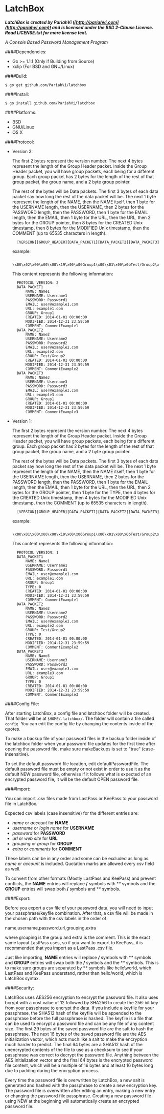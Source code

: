 # LatchBox

**_LatchBox is created by PariahVi ([http://pariahvi.com](http://pariahvi.com)) and is licensed under the BSD 2-Clause License.  Read LICENSE.txt for more license text._**

_A Console Based Password Management Program_

####Dependencies:

* Go >= 1.1.1 (Only if Building from Source)
* xclip (For BSD and GNU/Linux)

####Build:

    $ go get github.com/PariahVi/latchbox

####Install:

    $ go install github.com/PariahVi/latchbox

####Platforms:

* BSD
* GNU/Linux
* OS X

####Protocol:

* Version 2:

    The first 2 bytes represent the version number.  The next 4 bytes represent the length of the Group Header packet.  Inside the Group Header packet, you will have group packets, each being for a different group.  Each group packet has 2 bytes for the length of the rest of that group packet, the group name, and a 2 byte group pointer.

    The rest of the bytes will be Data packets.  The first 3 bytes of each data packet say how long the rest of the data packet will be.  The next 1 byte represent the length of the NAME, then the NAME itself, then 1 byte for the USERNAME length, then the USERNAME, then 2 bytes for the PASSWORD length, then the PASSWORD, then 1 byte for the EMAIL length, then the EMAIL, then 1 byte for the URL, then the URL, then 2 bytes for the GROUP pointer, then 8 bytes for the CREATED Unix timestamp, then 8 bytes for the MODIFIED Unix timestamp, then the COMMENT (up to 65535 characters in length).

        [VERSION][GROUP_HEADER][DATA_PACKET1][DATA_PACKET2][DATA_PACKET3]

    example:

        \x00\x02\x00\x00\x00\x19\x00\x06Group1\x00\x01\x00\x0bTest/Group2\x00\x02\x00\x00\x5d\x00\x05Name1\x00\x09Username1\x00\x09Password1\x11user@example1.com\x0cexample1.com\x00\x01\x00\x00\x00\x00\x52\xC3\x5A\x80\x00\x00\x00\x00\x54\xA4\x8D\xFFCommentExample1\x00\x00\x5d\x00\x05Name2\x00\x09Username2\x00\x09Password2\x11user@example2.com\x0cexample2.com\x00\x02\x00\x00\x00\x00\x52\xC3\x5A\x80\x00\x00\x00\x00\x54\xA4\x8D\xFFCommentExample2\x00\x00\x5d\x00\x05Name3\x00\x09Username3\x00\x09Password3\x11user@example3.com\x0cexample3.com\x00\x01\x00\x00\x00\x00\x52\xC3\x5A\x80\x00\x00\x00\x00\x54\xA4\x8D\xFFCommentExample3

    This content represents the following information:

        PROTOCOL VERSION: 2
        DATA_PACKET1
            NAME: Name1
            USERNAME: Username1
            PASSWORD: Password1
            EMAIL: user@example1.com
            URL: example1.com
            GROUP: Group1
            CREATED: 2014-01-01 00:00:00
            MODIFIED: 2014-12-31 23:59:59
            COMMENT: CommentExample1
        DATA_PACKET2
            NAME: Name2
            USERNAME: Username2
            PASSWORD: Password2
            EMAIL: user@example2.com
            URL: example2.com
            GROUP: Test/Group2
            CREATED: 2014-01-01 00:00:00
            MODIFIED: 2014-12-31 23:59:59
            COMMENT: CommentExample2
        DATA_PACKET3
            NAME: Name3
            USERNAME: Username3
            PASSWORD: Password3
            EMAIL: user@example3.com
            URL: example3.com
            GROUP: Group1
            CREATED: 2014-01-01 00:00:00
            MODIFIED: 2014-12-31 23:59:59
            COMMENT: CommentExample3

* Version 1:

    The first 2 bytes represent the version number.  The next 4 bytes represent the length of the Group Header packet.  Inside the Group Header packet, you will have group packets, each being for a different group.  Each group packet has 2 bytes for the length of the rest of that group packet, the group name, and a 2 byte group pointer.

    The rest of the bytes will be Data packets.  The first 3 bytes of each data packet say how long the rest of the data packet will be.  The next 1 byte represent the length of the NAME, then the NAME itself, then 1 byte for the USERNAME length, then the USERNAME, then 2 bytes for the PASSWORD length, then the PASSWORD, then 1 byte for the EMAIL length, then the EMAIL, then 1 byte for the URL, then the URL, then 2 bytes for the GROUP pointer, then 1 byte for the TYPE, then 4 bytes for the CREATED Unix timestamp, then 4 bytes for the MODIFIED Unix timestamp, then the COMMENT (up to 65535 characters in length).

        [VERSION][GROUP_HEADER][DATA_PACKET1][DATA_PACKET2][DATA_PACKET3]

    example:

        \x00\x01\x00\x00\x00\x19\x00\x06Group1\x00\x01\x00\x0bTest/Group2\x00\x02\x00\x00\x56\x00\x05Name1\x00\x09Username1\x00\x09Password1\x11user@example1.com\x0cexample1.com\x00\x01\x00\x52\xC3\x5A\x80\x54\xA4\x8D\xFFCommentExample1\x00\x00\x56\x00\x05Name2\x00\x09Username2\x00\x09Password2\x11user@example2.com\x0cexample2.com\x00\x02\x00\x52\xC3\x5A\x80\x54\xA4\x8D\xFFCommentExample2\x00\x00\x56\x00\x05Name3\x00\x09Username3\x00\x09Password3\x11user@example3.com\x0cexample3.com\x00\x01\x00\x52\xC3\x5A\x80\x54\xA4\x8D\xFFCommentExample3

    This content represents the following information:

        PROTOCOL VERSION: 1
        DATA_PACKET1
            NAME: Name1
            USERNAME: Username1
            PASSWORD: Password1
            EMAIL: user@example1.com
            URL: example1.com
            GROUP: Group1
            TYPE: 0
            CREATED: 2014-01-01 00:00:00
            MODIFIED: 2014-12-31 23:59:59
            COMMENT: CommentExample1
        DATA_PACKET2
            NAME: Name2
            USERNAME: Username2
            PASSWORD: Password2
            EMAIL: user@example2.com
            URL: example2.com
            GROUP: Test/Group2
            TYPE: 0
            CREATED: 2014-01-01 00:00:00
            MODIFIED: 2014-12-31 23:59:59
            COMMENT: CommentExample2
        DATA_PACKET3
            NAME: Name3
            USERNAME: Username3
            PASSWORD: Password3
            EMAIL: user@example3.com
            URL: example3.com
            GROUP: Group1
            TYPE: 0
            CREATED: 2014-01-01 00:00:00
            MODIFIED: 2014-12-31 23:59:59
            COMMENT: CommentExample3

####Config File:

After starting LatchBox, a config file and latchbox folder will be created.  That folder will be at `$HOME/.latchbox/`.  The folder will contain a file called `config`.  You can edit the config file by changing the contents inside of the quotes.

To make a backup file of your password files in the backup folder inside of the latchbox folder when your password file updates for the first time after opening the password file, make sure makeBackups is set to "true" (case-insensitive).

To set the default password file location, edit defaultPasswordFile.  The default password file must be empty or not exist in order to use it as the default NEW password file, otherwise if it follows what is expected of an encrypted password file, it will be the default OPEN password file.

####Import:

You can import .csv files made from LastPass or KeePass to your password file in LatchBox.

Expected csv labels (case insensitive) for the different entries are:

* *name* or *account* for **NAME**
* *username* or *login name* for **USERNAME**
* *password* for **PASSWORD**
* *url* or *web site* for **URL**
* *grouping* or *group* for **GROUP**
* *extra* or *comments* for **COMMENT**

These labels can be in any order and some can be excluded as long as *name* or *account* is included.  Quotation marks are allowed every csv field as well.

To convert from other formats (Mostly LastPass and KeePass) and prevent conflicts, the **NAME** entries will replace **/** symbols with **\** symbols and the **GROUP** entries will swap both **/** symbols and **\** symbols.

####Export:

Before you export a csv file of your password data, you will need to input your passphrase/keyfile combination.  After that, a csv file will be made in the chosen path with the csv labels in the order of:

name,username,password,url,grouping,extra

where grouping is the group and extra is the comment.  This is the exact same layout LastPass uses, so if you want to export to KeePass, it is recommended that you import as a LastPass .csv file.

Just like importing, **NAME** entries will replace **/** symbols with **\** symbols and **GROUP** entries will swap both the **/** symbols and the **\** symbols.  This is to make sure groups are separated by **\** symbols like hello\world, which LastPass and KeePass understand, rather than hello/world, which is LatchBox syntax.

####Security:

LatchBox uses AES256 encryption to encrypt the password file.  It also uses bcrypt with a cost value of 12 followed by SHA256 to create the 256-bit key from your passphrase to encrypt the data.  If you include a keyfile for your passphrase, the SHA512 hash of the keyfile will be appended to the passphrase before the full passphrase is hashed.  The keyfile is a file that can be used to encrypt a password file and can be any file of any content size.  The first 29 bytes of the saved password file are the salt to hash the passphrase.  The next 16 bytes of the saved password file are the AES initialization vector, which acts much like a salt to make the encryption much harder to predict.  The final 64 bytes are a SHA512 hash of the unencrypted contents of the file to use as a checksum to see if your passphrase was correct to decrypt the password file.  Anything between the AES initialization vector and the final 64 bytes is the encrypted password file content, which will be a multiple of 16 bytes and at least 16 bytes long due to padding during the encryption process.

Every time the password file is overwritten by LatchBox, a new salt is generated and hashed with the passphrase to create a new encryption key.  The password file is overwritten after editing an entry, making a new entry or changing the password file passphrase.  Creating a new password file using NEW at the beginning will automatically create an encrypted password file.
